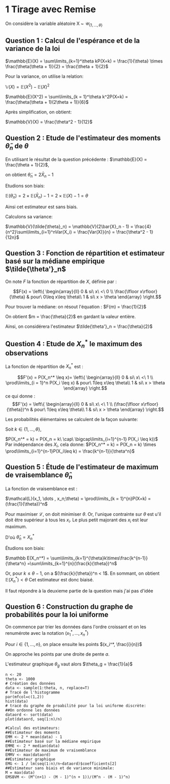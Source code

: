 
# 1 Tirage avec Remise

On considère la variable aléatoire X ~ $\mathcal{U}_{\{1,\dots,\theta\}}$

## Question 1 : Calcul de l'espérance et de la variance de la loi

$\mathbb{E}(X) = \sum\limits_{k=1}^\theta kP(X=k) = \frac{1}{\theta} \times \frac{\theta(\theta + 1)}{2} = \frac{\theta + 1}{2}$

Pour la variance, on utilise la relation:

$\mathbb{V}(X) = \mathbb{E}(X^2) - \mathbb{E}(X)^2$

$\mathbb{E}(X^2) = \sum\limits_{k = 1}^\theta k^2P(X=k) = \frac{\theta(\theta + 1)(2\theta + 1)}{6}$

Après simplification, on obtient:

$\mathbb{V}(X) = \frac{\theta^2 - 1}{12}$

## Question 2 : Etude de l'estimateur des moments $\tilde{\theta}_n$ de $\theta$ 

En utilisant le résultat de la question précédente : $\mathbb{E}(X) = \frac{\theta + 1}{2}$,

on obtient $\tilde{\theta}_n = 2\bar{X}_n - 1$

Etudions son biais:

$\mathbb{E}(\tilde{\theta}_n) = 2 \times \mathbb{E}(\bar{X}_n) - 1 = 2 \times \mathbb{E}(X) - 1 = \theta$

Ainsi cet estimateur est sans biais.

Calculons sa variance:

$\mathbb{V}(\tilde{\theta}_n) = \mathbb{V}(2\bar{X}_n - 1) = \frac{4}{n^2}\sum\limits_{i=1}^nVar(X_i) = \frac{Var(X)}{n} = \frac{\theta^2 - 1}{12n}$

## Question 3 : Fonction de répartition et estimateur basé sur la médiane empirique $\tilde{\theta'}_n$

On note $F$ la fonction de répartition de $X$, définie par :


$$F(x) = \left\{
	\begin{array}{ll}
		0 & si\ x\ <\ 0 \\
		\frac{\lfloor x\rfloor}{\theta} & pour\ 0\leq x\leq \theta\\
		1 & si\ x > \theta
	\end{array}
\right.$$

Pour trouver la médiane: on résout l'équation : $F(m) = \frac{1}{2}$

On obtient $m = \frac{\theta}{2}$ en gardant la valeur entière.

Ainsi, on considérera l'estimateur $\tilde{\theta'}_n = \frac{\theta}{2}$

## Question 4 : Etude de $X_n^*$ le maximum des observations

La fonction de répartition de $X_n^*$ est :

$$F'(x) = P(X_n^* \leq x)= \left\{
	\begin{array}{ll}
		0 & si\ x\ <\ 1 \\
		\prod\limits_{i = 1}^n P(X_i \leq x) & pour\ 1\leq x\leq \theta\\
		1 & si\ x > \theta
	\end{array}
\right.$$
ce qui donne :
$$F'(x) =  \left\{
	\begin{array}{ll}
		0 & si\ x\ <\ 1 \\
		(\frac{\lfloor x\rfloor}{\theta})^n & pour\ 1\leq x\leq \theta\\
		1 & si\ x > \theta
	\end{array}
\right.$$

Les probabilités élémentaires se calculent de la façon suivante:

Soit $k \in \{1, \dots, \theta\}$, 

$P(X_n^* = k) = P(X_n = k\ \cap\ \bigcap\limits_{i=1}^{n-1} P(X_i \leq k))$
Par indépendance des $X_i$, cela donne:
$P(X_n^* = k) = P(X_n = k) \times \prod\limits_{i=1}^{n-1}P(X_i\leq k) = \frac{k^{n-1}}{\theta^n}$

## Question 5 :  Étude de l'estimateur de maximum de vraisemblance $\hat\theta_n$

La fonction de vraisemblance est :

$\mathcal{L}(x_1, \dots , x_n;\theta) = \prod\limits_{k = 1}^{n}P(X=k) = (\frac{1}{\theta})^n$

Pour maximiser $\mathcal L$, on doit minimiser $\theta$. Or, l'unique contrainte sur $\theta$ est u'il doit être supérieur à tous les $x_i$.
Le plus petit majorant des $x_i$ est leur maximum.

D'où $\hat\theta_n = X_n^*$

Étudions son biais:

$\mathbb E(X_n^*) = \sum\limits_{k=1}^{\theta}k\times\frac{k^{n-1}}{\theta^n} =\sum\limits_{k=1}^{n}(\frac{k}{\theta})^n$

Or, pour $k \leq \theta-1$, on a  $(\frac{k}{\theta})^n < 1$. En sommant, on obtient $\mathbb E(X_n^*) < \theta$
Cet estimateur est donc biaisé. 

Il faut répondre à la deuxieme partie de la question mais j'ai pas d'idée

## Question 6 : Construction du graphe de probabilités pour la loi uniforme

On commence par trier les données dans l'ordre croissant et on les renumérote avec la notation $(x_1^*, \dots , x_n^*)$

Pour $i \in \{1, \dots, n\}$, on place ensuite les points $(x_i^*, \frac{i}{n})$

On approche les points par une droite de pente $a$.

L'estimateur graphique $\theta_g$ vaut alors $\theta_g = \frac{1}{a}$

```{r}
n <- 20
theta <- 1000
# Création des données
data <- sample(1:theta, n, replace=T)
# Tracé de l'histogramme
par(mfcol=c(1,2))
hist(data)
# tracé du graphe de proabilité pour la loi uniforme discrète:
##On ordonne les données
dataord <- sort(data)
plot(dataord, seq(1:n)/n)

#Calcul des estimateurs:
##Estimateur des moments
EMM <- 2 * mean(data) - 1
##Estimateur basé sur la médiane empirique
EMME <- 2 * median(data)
##Estimateur de maximum de vraisemblance
EMMV <- max(dataord)
##Estimateur graphique
EMG <- 1 / lm(seq(1:n)/n~dataord)$coefficients[2]
##Estimateur sans biais et de variance minimale:
M = max(data)
EMSBVM <- (M^(n+1) - (M - 1)^(n + 1))/(M^n - (M - 1)^n)
```






<!--stackedit_data:
eyJoaXN0b3J5IjpbMTAwNzMxMzkzNyw5MjE0MzE0NjZdfQ==
-->

